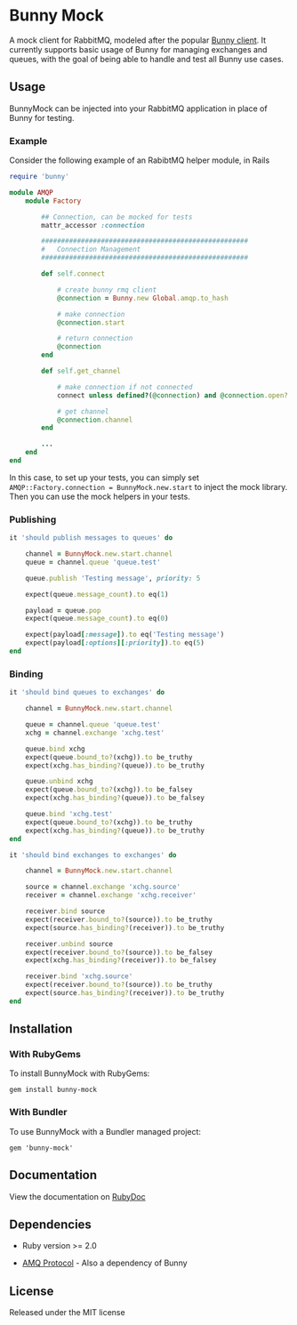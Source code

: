 Bunny Mock
==========

A mock client for RabbitMQ, modeled after the popular [Bunny client](https://github.com/ruby-amqp/bunny). It currently supports basic usage of Bunny for managing exchanges and queues, with the goal of being able to handle and test all Bunny use cases.

## Usage

BunnyMock can be injected into your RabbitMQ application in place of Bunny for testing.

### Example

Consider the following example of an RabibtMQ helper module, in Rails

```ruby
require 'bunny'

module AMQP
    module Factory

		## Connection, can be mocked for tests
		mattr_accessor :connection

        ####################################################
        #   Connection Management
        ####################################################

        def self.connect

            # create bunny rmq client
            @connection = Bunny.new Global.amqp.to_hash

            # make connection
            @connection.start

            # return connection
            @connection
        end

		def self.get_channel

            # make connection if not connected
            connect unless defined?(@connection) and @connection.open?

            # get channel
            @connection.channel
        end

		...
	end
end
```

In this case, to set up your tests, you can simply set `AMQP::Factory.connection = BunnyMock.new.start` to inject the mock library. Then you can use the mock helpers in your tests.

### Publishing

```ruby
it 'should publish messages to queues' do

	channel = BunnyMock.new.start.channel
	queue = channel.queue 'queue.test'

	queue.publish 'Testing message', priority: 5

	expect(queue.message_count).to eq(1)

	payload = queue.pop
	expect(queue.message_count).to eq(0)

	expect(payload[:message]).to eq('Testing message')
	expect(payload[:options][:priority]).to eq(5)
end
```

### Binding

```ruby
it 'should bind queues to exchanges' do

	channel = BunnyMock.new.start.channel

	queue = channel.queue 'queue.test'
	xchg = channel.exchange 'xchg.test'

	queue.bind xchg
	expect(queue.bound_to?(xchg)).to be_truthy
	expect(xchg.has_binding?(queue)).to be_truthy

	queue.unbind xchg
	expect(queue.bound_to?(xchg)).to be_falsey
	expect(xchg.has_binding?(queue)).to be_falsey

	queue.bind 'xchg.test'
	expect(queue.bound_to?(xchg)).to be_truthy
	expect(xchg.has_binding?(queue)).to be_truthy
end

it 'should bind exchanges to exchanges' do

	channel = BunnyMock.new.start.channel

	source = channel.exchange 'xchg.source'
	receiver = channel.exchange 'xchg.receiver'

	receiver.bind source
	expect(receiver.bound_to?(source)).to be_truthy
	expect(source.has_binding?(receiver)).to be_truthy

	receiver.unbind source
	expect(receiver.bound_to?(source)).to be_falsey
	expect(xchg.has_binding?(receiver)).to be_falsey

	receiver.bind 'xchg.source'
	expect(receiver.bound_to?(source)).to be_truthy
	expect(source.has_binding?(receiver)).to be_truthy
end
```

## Installation

### With RubyGems

To install BunnyMock with RubyGems:

```
gem install bunny-mock
```

### With Bundler

To use BunnyMock with a Bundler managed project:

```
gem 'bunny-mock'
```

## Documentation

View the documentation on [RubyDoc](http://www.rubydoc.info/github/arempe93/bunny-mock)

## Dependencies

* Ruby version >= 2.0

* [AMQ Protocol](https://github.com/ruby-amqp/amq-protocol) - Also a dependency of Bunny

## License

Released under the MIT license

